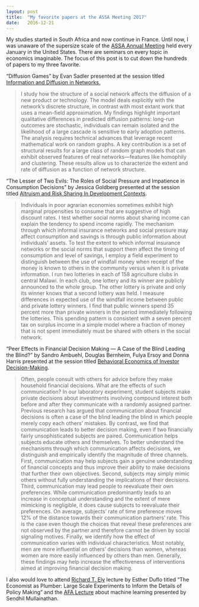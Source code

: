 ```yaml
---
layout: post
title:  "My favorite papers at the ASSA Meeting 2017"
date:   2016-12-21
---
```

My studies started in South Africa and now continue in France. Until now, I was unaware of the supersize scale of the [ASSA Annual Meeting](https://www.aeaweb.org/conference/about) held every January in the United States. There are seminars on every topic in economics imaginable. The focus of this post is to cut down the hundreds of papers to my three favorite.

“Diffusion Games” by Evan Sadler presented at the session titled [Information and Diffusion in Networks.](https://www.aeaweb.org/conference/2017/preliminary/1953)

> I study how the structure of a social network affects the diffusion of a new product or technology. The model deals explicitly with the network’s discrete structure, in contrast with most extant work that uses a mean-field approximation. My findings highlight important qualitative differences in predicted diffusion patterns: long-run outcomes are stochastic, individuals can remain isolated and the likelihood of a large cascade is sensitive to early adoption patterns. The analysis requires technical advances that leverage recent mathematical work on random graphs. A key contribution is a set of structural results for a large class of random graph models that can exhibit observed features of real networks—features like homophily and clustering. These results allow us to characterize the extent and rate of diffusion as a function of network structure.

“The Lesser of Two Evils: The Roles of Social Pressure and Impatience in Consumption Decisions” by Jessica Goldberg presented at the session titled [Altruism and Risk Sharing In Development Contexts](https://www.aeaweb.org/conference/2017/preliminary/1813).

> Individuals in poor agrarian economies sometimes exhibit high marginal propensities to consume that are suggestive of high discount rates. I test whether social norms about sharing income can explain the tendency to spend income rapidly. The mechanism through which informal insurance networks and social pressure may affect consumption and savings is through public information about individuals’ assets. To test the extent to which informal insurance networks or the social norms that support them affect the timing of consumption and level of savings, I employ a field experiment to distinguish between the use of windfall money when receipt of the money is known to others in the community versus when it is private information. I run two lotteries in each of 158 agriculture clubs in central Malawi. In each club, one lottery and its winner are publicly announced to the whole group. The other lottery is private and only its winner knows that a second lottery was held. I measure differences in expected use of the windfall income between public and private lottery winners. I find that public winners spend 35 percent more than private winners in the period immediately following the lotteries. This spending pattern is consistent with a seven percent tax on surplus income in a simple model where a fraction of money that is not spent immediately must be shared with others in the social network.

“Peer Effects in Financial Decision Making — A Case of the Blind Leading the Blind?” by Sandro Ambuehl, Douglas Bernheim, Fulya Ersoy and Donna Harris presented at the session titled [Behavioral Economics of Investor Decision-Making](https://www.aeaweb.org/conference/2017/preliminary/1422).

> Often, people consult with others for advice before they make household financial decisions. What are the effects of such communication? In our laboratory experiment, student subjects make private decisions about investments involving compound interest both before and after they communicate with a randomly assigned partner. Previous research has argued that communication about financial decisions is often a case of the blind leading the blind in which people merely copy each others’ mistakes. By contrast, we find that communication leads to better decision making, even if two financially fairly unsophisticated subjects are paired. Communication helps subjects educate others and themselves. To better understand the mechanisms through which communication affects decisions, we distinguish and empirically identify the magnitude of three channels. First, communication may help subjects gain a genuine understanding of financial concepts and thus improve their ability to make decisions that further their own objectives. Second, subjects may simply mimic others without fully understanding the implications of their decisions. Third, communication may lead people to reevaluate their own preferences. While communication predominantly leads to an increase in conceptual understanding and the extent of mere mimicking is negligible, it does cause subjects to reevaluate their preferences. On average, subjects’ rate of time preference moves 12% of the distance towards their communication partners’ rate. This is the case even though the choices that reveal these preferences are not observed by the partner and therefore cannot be driven by social signaling motives. Finally, we identify how the effect of communication varies with individual characteristics. Most notably, men are more influential on others’ decisions than women, whereas women are more easily influenced by others than men. Generally, these findings may help increase the effectiveness of interventions aimed at improving financial decision making.

I also would love to attend [Richard T. Ely](https://www.aeaweb.org/conference/2017/preliminary/1609) lecture by Esther Duflo titled “The Economist as Plumber: Large Scale Experiments to Inform the Details of Policy Making” and the [AFA Lecture](https://www.aeaweb.org/conference/2017/preliminary/2026) about machine learning presented by Sendhil Mullainathan.

